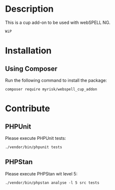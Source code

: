 # Description

This is a cup add-on to be used with webSPELL NG.

```
WiP
```

# Installation

## Using Composer

Run the following command to install the package:
```
composer require myrisk/webspell_cup_addon
```

# Contribute

## PHPUnit

Please execute PHPUnit tests:

```
./vendor/bin/phpunit tests
```

## PHPStan

Please execute PHPStan wit level 5:

```
./vendor/bin/phpstan analyse -l 5 src tests
```